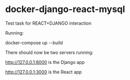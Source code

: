 # docker-django-react-mysql
Test task for REACT+DJANGO interaction

Running:

docker-compose up --build


There should now be two servers running:

http://127.0.0.1:8000 is the Django app

http://127.0.0.1:3000 is the React app
